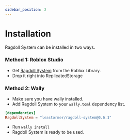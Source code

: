 ```yaml
---
sidebar_position: 2
---
```


# Installation
Ragdoll System can be installed in two ways.

### Method 1: Roblox Studio

- Get [Ragdoll System](https://create.roblox.com/marketplace/asset/13949224115/RagdollSystem) from the Roblox Library.
- Drop it right into ReplicatedStorage

### Method 2: Wally

- Make sure you have wally installed.
- Add Ragdoll System to your `wally.toml` dependency list.

```toml title="wally.toml"
[dependencies]
RagdollSystem = "leastormer/ragdoll-system@0.6.1"
```

- Run `wally install`
- Ragdoll System is ready to be used.
